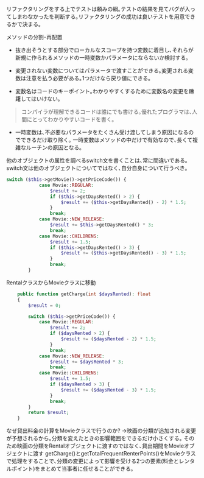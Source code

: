 リファクタリングをする上でテストは頼みの綱｡テストの結果を見てバグが入ってしまわなかったを判断する｡リファクタリングの成功は良いテストを用意できるかで決まる｡

メソッドの分割･再配置
* 抜き出そうとする部分でローカルなスコープを持つ変数に着目し､それらが新規に作られるメソッドの一時変数かパラメータにならないか検討する｡
* 変更されない変数についてはパラメータで渡すことができる｡変更される変数は注意を払う必要がある｡1つだけなら戻り値にできる｡

* 変数名はコードのキーポイント｡わかりやすくするために変数名の変更を躊躇してはいけない｡
> コンパイラが理解できるコードは誰にでも書ける｡優れたプログラマは､人間にとってわかりやすいコードを書く｡

* 一時変数は､不必要なパラメータをたくさん受け渡してしまう原因になるのでできるだけ取り除く｡
一時変数はメソッドの中だけで有効なので､長くて複雑なルーチンの原因となる｡

他のオブジェクトの属性を調べるswitch文を書くことは､常に間違いである｡switch文は他のオブジェクトについてではなく､自分自身について行うべき｡
```php
switch ($this->getMovie()->getPriceCode()) {
            case Movie::REGULAR:
                $result += 2;
                if ($this->getDaysRented() > 2) {
                    $result += ($this->getDaysRented() - 2) * 1.5;
                }
                break;
            case Movie::NEW_RELEASE:
                $result += $this->getDaysRented() * 3;
                break;
            case Movie::CHILDRENS:
                $result += 1.5;
                if ($this->getDaysRented() > 3) {
                    $result += ($this->getDaysRented() - 3) * 1.5;
                }
                break;
        }
```

RentalクラスからMovieクラスに移動
```php
    public function getCharge(int $daysRented): float
    {
        $result = 0;

        switch ($this->getPriceCode()) {
            case Movie::REGULAR:
                $result += 2;
                if ($daysRented > 2) {
                    $result += ($daysRented - 2) * 1.5;
                }
                break;
            case Movie::NEW_RELEASE:
                $result += $daysRented * 3;
                break;
            case Movie::CHILDRENS:
                $result += 1.5;
                if ($daysRented > 3) {
                    $result += ($daysRented - 3) * 1.5;
                }
                break;
        }
        return $result;
    }
```

なぜ貸出料金の計算をMovieクラスで行うのか?
→映画の分類が追加される変更が予想されるから｡分類を変えたときの影響範囲をできるだけ小さくする｡
そのため映画の分類をRentalオブジェクトに渡すのではなく､貸出期間をMovieオブジェクトに渡す
getCharge()とgetTotalFrequentRenterPoints()をMovieクラスで処理をすることで､分類の変更によって影響を受ける2つの要素(料金とレンタルポイント)をまとめて当事者に任せることができる｡
